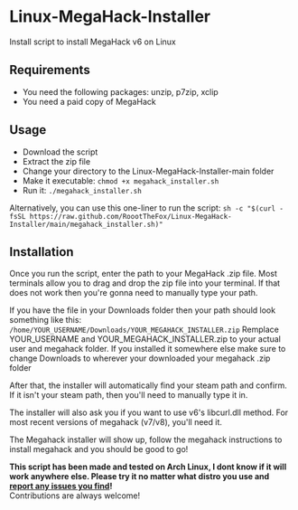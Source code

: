 # Linux-MegaHack-Installer

Install script to install MegaHack v6 on Linux

## Requirements

- You need the following packages: unzip, p7zip, xclip
- You need a paid copy of MegaHack

## Usage

- Download the script
- Extract the zip file
- Change your directory to the Linux-MegaHack-Installer-main folder
- Make it executable: `chmod +x megahack_installer.sh`
- Run it: `./megahack_installer.sh`

Alternatively, you can use this one-liner to run the script: `sh -c "$(curl -fsSL https://raw.github.com/RoootTheFox/Linux-MegaHack-Installer/main/megahack_installer.sh)"`

## Installation

Once you run the script, enter the path to your MegaHack .zip file.
Most terminals allow you to drag and drop the zip file into your terminal.
If that does not work then you're gonna need to manually type your path.

If you have the file in your Downloads folder then your path should look something like this:
`/home/YOUR_USERNAME/Downloads/YOUR_MEGAHACK_INSTALLER.zip`
Remplace YOUR_USERNAME and YOUR_MEGAHACK_INSTALLER.zip to your actual user and megahack folder.
If you installed it somewhere else make sure to change Downloads to wherever your downloaded your megahack .zip folder

After that, the installer will automatically find your steam path and confirm.
If it isn't your steam path, then you'll need to manually type it in.

The installer will also ask you if you want to use v6's libcurl.dll method.
For most recent versions of megahack (v7/v8), you'll need it.

The Megahack installer will show up, follow the megahack instructions to install megahack and you should be good to go!

**This script has been made and tested on Arch Linux, I dont know if it will work anywhere else. Please try it no matter what distro you use and [report any issues you find](https://github.com/RoootTheFox/Linux-MegaHack-Installer/issues)!**<br>
Contributions are always welcome!
